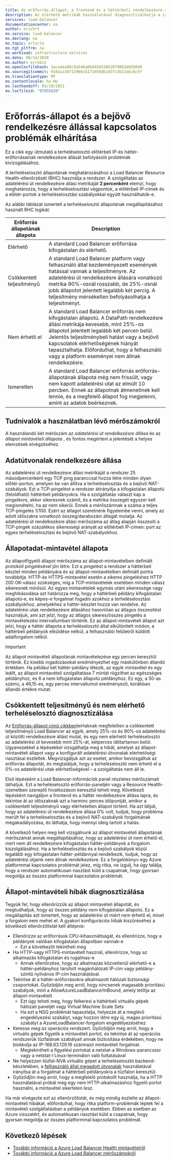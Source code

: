 ```yaml
---
title: Az erőforrás-állapot, a frontend és a háttérbeli rendelkezésre állási problémák elhárítása Azure Load Balancer
description: Az elérhető metrikák használatával diagnosztizálhatja a csökkentett teljesítményű vagy nem elérhető Azure-standard Load Balancer.
services: load-balancer
documentationcenter: na
author: erichrt
ms.service: load-balancer
ms.devlang: na
ms.topic: article
ms.tgt_pltfrm: na
ms.workload: infrastructure-services
ms.date: 08/14/2020
ms.author: errobin
ms.openlocfilehash: 3acaaba86c9a546a0bd45b5386287908168d50d0
ms.sourcegitcommit: 910a1a38711966cb171050db245fc3b22abc8c5f
ms.translationtype: MT
ms.contentlocale: hu-HU
ms.lasthandoff: 03/19/2021
ms.locfileid: "97955620"
---
```

# <a name="troubleshoot-resource-health-and-inbound-availability-issues"></a>Erőforrás-állapot és a bejövő rendelkezésre állással kapcsolatos problémák elhárítása 

Ez a cikk egy útmutató a terheléselosztó előtérbeli IP-és háttér-erőforrásainak rendelkezésre állását befolyásoló problémák kivizsgálásához. 

A terheléselosztó állapotának meghatározásához a Load Balancer Resource Health-ellenőrzését (RHC) használja a rendszer. A szolgáltatás az adatelérési út rendelkezésre állási metrikáját **2 percenként** elemzi, hogy meghatározza, hogy a terheléselosztási végpontok, a előtérbeli IP-címek és a előtér-portok a terheléselosztási szabályokkal együtt használhatók-e.

Az alábbi táblázat ismerteti a terheléselosztó állapotának megállapításához használt RHC logikát.

| Erőforrás állapotának állapota | Description |
| --- | --- |
| Elérhető | A standard Load Balancer erőforrása kifogástalan és elérhető. |
| Csökkentett teljesítményű | A standard Load Balancer platform vagy felhasználó által kezdeményezett események hatással vannak a teljesítményre. Az adatelérési út rendelkezésre állására vonatkozó metrika 90%-osnál rosszabb, de 25%-osnál jobb állapotot jelentett legalább két percig. A teljesítmény mérsékelten befolyásolhatja a teljesítményt. 
| Nem érhető el | A standard Load Balancer erőforrás nem kifogástalan állapotú. A DataPath rendelkezésre állási metrikája kevesebb, mint 25%-os állapotot jelentett legalább két percen belül. Jelentős teljesítménybeli hatást vagy a bejövő kapcsolatok elérhetőségének hiányát tapasztalhatja. Előfordulhat, hogy a felhasználó vagy a platform eseményei nem állnak rendelkezésre. |
| Ismeretlen | A standard Load Balancer erőforrás erőforrás-állapotának állapota még nem frissült, vagy nem kapott adatelérési utat az elmúlt 10 percben. Ennek az állapotnak átmenetinek kell lennie, és a megfelelő állapot fog megjelenni, amint az adatok beérkeznek. |


## <a name="about-the-metrics-well-use"></a>Tudnivalók a használatban lévő mérőszámokról
A használandó két mérőszám az *adatelérési út rendelkezésre állása* és az *állapot mintavételi állapota* , és fontos megérteni a jelentését a helyes elemzések elvégzéséhez. 

## <a name="data-path-availability"></a>Adatútvonalak rendelkezésre állása
Az adatelérési út rendelkezésre állási metrikáját a rendszer 25 másodpercenként egy TCP ping paranccsal hozza létre minden olyan előtér-porton, amelyen be van állítva a terheléselosztás és a bejövő NAT-szabályok. Ezt a TCP-pingelést a rendszer átirányítja a kifogástalan állapotú (feloldható) háttérbeli példányokra. Ha a szolgáltatás választ kap a pingelésre, akkor sikeresnek számít, és a metrika összegét egyszer kell megismételni, ha az nem sikerül. Ennek a mérőszámnak a száma a teljes TCP-pingelés 1/100. Ezért az átlagot szeretnénk figyelembe venni, amely az adott időszakra vonatkozó összeg/darabszám átlagát mutatja. Az adatelérési út rendelkezésre állási mérőszáma az átlag alapján összesíti a TCP-pingek százalékos sikerességi arányát az előtérbeli IP-címen: port az egyes terheléselosztási és bejövő NAT-szabályokhoz.

## <a name="health-probe-status"></a>Állapotadat-mintavétel állapota
Az állapotfigyelő állapot mérőszáma az állapot-mintavételben definiált protokoll pingelésével jön létre. Ezt a pingelést a rendszer a háttérbeli készlet minden példányára és az állapot-mintavételben definiált portra továbbítja. HTTP-és HTTPS-mintavétel esetén a sikeres pingeléshez HTTP 200 OK-válasz szükséges, míg a TCP-mintavételek esetében minden válasz sikeresnek minősül. Az egyes mintavételek egymás utáni sikeressége vagy meghibásodása azt határozza meg, hogy a háttérbeli példány kifogástalan állapotú-e, és képes-e forgalmat fogadni azokhoz a terheléselosztási szabályokhoz, amelyekhez a háttér-készlet hozzá van rendelve. Az adatelérési utak rendelkezésre állásához hasonlóan az átlagos összesítést használjuk, ami azt jelzi, hogy az átlagos sikeres/összes pingelés a mintavételezési intervallumban történik. Ez az állapot-mintavételi állapot azt jelzi, hogy a háttér állapota a terheléselosztó által elkülönített módon, a háttérbeli példányok elküldése nélkül, a felhasználói felületről küldött adatforgalom nélkül.

>[!IMPORTANT]
>Az állapot mintavételi állapotának mintavételezése egy percen keresztül történik. Ez kisebb ingadozásokat eredményezhet egy máskülönben állandó értékben. Ha például két háttér-példány létezik, az egyik mintavétel és egy leállt, az állapot mintavételi szolgáltatása 7 mintát rögzíthet az egészséges példányhoz, és 6 a nem kifogástalan állapotú példányhoz. Ez egy, a 50-as számú, a 46,15-es, egy perces intervallumot eredményező, korábban állandó értékre mutat. 

## <a name="diagnose-degraded-and-unavailable-load-balancers"></a>Csökkentett teljesítményű és nem elérhető terheléselosztó diagnosztizálása
Az [Erőforrás-állapot című cikkben](load-balancer-standard-diagnostics.md#resource-health-status)leírtaknak megfelelően a csökkentett teljesítményű Load Balancer az egyik, amely 25%-os és 90%-os adatelérési út közötti rendelkezésre állást mutat, és egy nem elérhető terheléselosztó az adatelérési út kevesebb mint 25%-át, kétperces időtartamon belül. Ugyanezekkel a lépésekkel vizsgálhatja meg a hibát, amelyet az állapot-mintavételi állapot vagy a konfigurált adatelérési útvonalak elérhetőségi riasztásai észleltek. Megvizsgáljuk azt az esetet, amikor bevizsgáltuk az erőforrás állapotát, és megtaláljuk, hogy a terheléselosztó nem érhető el a 0%-os adatelérési utak elérhetőségével – a szolgáltatás nem áll le.

Első lépésként a Load Balancer-információk panel részletes mérőszámait láthatjuk. Ezt a terheléselosztó erőforrás-paneljén vagy a Resource Health-üzenetben szereplő hivatkozáson keresztül teheti meg.  Következő lépésként navigáljon a frontend és a háttér rendelkezésre állása lapra, és tekintse át az időszaknak azt a harminc perces időpontját, amikor a csökkentett teljesítményű vagy elérhetetlen állapot történt. Ha azt látjuk, hogy az adatelérési út rendelkezésre állása 0% volt, tudjuk, hogy probléma merült fel a terheléselosztás és a bejövő NAT-szabályok forgalmának megakadályozása, és láthatja, hogy mennyi ideig tartott a hatás. 

A következő helyen meg kell vizsgálnunk az állapot mintavételi állapotának mérőszámát annak megállapításához, hogy az adatelérési út nem érhető el, mert nem áll rendelkezésre kifogástalan háttér-példányok a forgalom kiszolgálásához. Ha a terheléselosztás és a bejövő szabályok közül legalább egy kifogástalan háttér-példánnyal rendelkezik, tudjuk, hogy az adatelérési útjaink nem állnak rendelkezésre. Ez a forgatókönyv egy Azure platformmal kapcsolatos problémát jelez, míg ritka, ne izgulj, ha úgy találja, hogy a rendszer automatikusan riasztást küld a csapatnak, hogy gyorsan megoldja az összes platformmal kapcsolatos problémát.

## <a name="diagnose-health-probe-failures"></a>Állapot-mintavételi hibák diagnosztizálása
Tegyük fel, hogy ellenőrizzük az állapot mintavételi állapotát, és megtudhatjuk, hogy az összes példány nem kifogástalan állapotú. Ez a megállapítás azt ismerteti, hogy az adatelérési út miért nem érhető el, mivel a forgalom nem mehet el. A gyakori konfigurációs hibák kiszűréséhez a következő ellenőrzőlistát kell átlépnie:
* Ellenőrizze az erőforrások CPU-kihasználtságát, és ellenőrizze, hogy a példányok valóban kifogástalan állapotban vannak-e
  * Ezt a következőt tekintheti meg 
* Ha HTTP-vagy HTTPS-mintavételt használ, ellenőrizze, hogy az alkalmazás kifogástalan és rugalmas-e
  * Annak ellenőrzése, hogy az alkalmazás közvetlenül elérhető-e a háttér-példányhoz társított magánhálózati IP-cím vagy példány-szintű nyilvános IP-cím használatával.
* Tekintse át a háttér-erőforrásokra alkalmazott hálózati biztonsági csoportokat. Győződjön meg arról, hogy nincsenek magasabb prioritású szabályok, mint a AllowAzureLoadBalancerInBound, amely letiltja az állapot-mintavételt
  * Ezt úgy teheti meg, hogy felkeresi a háttérbeli virtuális gépek hálózati paneljét vagy Virtual Machine Scale Sets
  * Ha ezt a NSG problémát tapasztalja, helyezze át a meglévő engedélyezési szabályt, vagy hozzon létre egy új, magas prioritású szabályt a AzureLoadBalancer-forgalom engedélyezéséhez
* Keresse meg az operációs rendszert. Győződjön meg arról, hogy a virtuális gépek figyelik a mintavételi portot, és tekintse át az operációs rendszerük tűzfalának szabályait annak biztosítása érdekében, hogy ne blokkolja az IP-168.63.129.16 származó mintavételi forgalmat.
  * Megtekintheti a figyelési portokat a netstat-a Windows-parancssor vagy a netstat-l Linux-terminálon való futtatásával
* Ne helyezzen tűzfal-NVA virtuális gépet a terheléselosztó backend-készletében, a [felhasználó által megadott útvonalak](../virtual-network/virtual-networks-udr-overview.md#user-defined) használatával irányítsa át a forgalmat a háttérbeli példányokra a tűzfalon keresztül.
* Győződjön meg arról, hogy a megfelelő protokollt használja, ha a HTTP használatával próbál meg egy nem HTTP-alkalmazáshoz figyelő portot használni, a mintavétel sikertelen lesz.

Ha már elvégezte ezt az ellenőrzőlistát, és még mindig észlelte az állapot-mintavételi hibákat, előfordulhat, hogy ritka platform-problémák léptek fel a mintavételi szolgáltatásban a példányok esetében. Ebben az esetben az Azure visszatért, és automatikusan riasztást küld a csapatnak, hogy gyorsan megoldja az összes platformmal kapcsolatos problémát.

## <a name="next-steps"></a>Következő lépések

* [További információ a Azure Load Balancer Health mintavételről](load-balancer-custom-probe-overview.md)
* [További információ a Azure Load Balancer mérőszámokról](load-balancer-standard-diagnostics.md)
